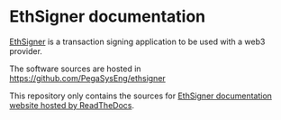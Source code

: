 # EthSigner documentation

[EthSigner](https://github.com/PegaSysEng/ethsigner) is a transaction signing application to be used with a web3 provider.

The software sources are hosted in https://github.com/PegaSysEng/ethsigner

This repository only contains the sources for [EthSigner documentation website hosted by ReadTheDocs](https://docs.ethsigner.pegasys.tech/).
